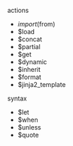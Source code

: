 actions

- $import($from)
- $load
- $concat
- $partial
- $get
- $dynamic
- $inherit
- $format
- $jinja2_template

syntax

- $let
- $when
- $unless
- $quote
